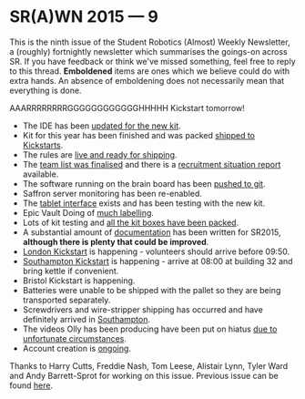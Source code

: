 # SR(A)WN 2015 — 9

This is the ninth issue of the Student Robotics (Almost) Weekly Newsletter, a (roughly) fortnightly newsletter which summarises the goings-on across SR. If you have feedback or think we've missed something, feel free to reply to this thread. **Emboldened** items are ones which we believe could do with extra hands. An absence of emboldening does not necessarily mean that everything is done.

AAARRRRRRRRGGGGGGGGGGGGHHHHH Kickstart tomorrow!

* The IDE has been [updated for the new kit][ticket-2626].
* Kit for this year has been finished and was packed [shipped to Kickstarts][ticket-2616].
* The rules are [live and ready for shipping][ticket-2623].
* The [team list was finalised][trac-teams] and there is a [recruitment situation report][mailinglist-recruitment] available.
* The software running on the brain board has been [pushed to git][git-brain].
* Saffron server monitoring has been re-enabled.
* The [tablet interface][mailinglist-tablet] exists and has been testing with the new kit.
* Epic Vault Doing of [much labelling][mailinglist-vaultdoing].
* Lots of kit testing and [all the kit boxes have been packed][mailinglist-kit].
* A substantial amount of [documentation][mailinglist-documentation] has been written for SR2015, **although there is plenty that could be improved**.
* [London Kickstart][mailinglist-londonkickstart] is happening - volunteers should arrive before 09:50.
* [Southampton Kickstart][mailinglist-sotonkickstart] is happening - arrive at 08:00 at building 32 and bring kettle if convenient.
* Bristol Kickstart is happening.
* Batteries were unable to be shipped with the pallet so they are being transported separately.
* Screwdrivers and wire-stripper shipping has occurred and have definitely arrived in [Southampton][mailinglist-sotonscrewdrivers].
* The videos Olly has been producing have been put on hiatus [due to unfortunate circumstances][olly-leaving].
* Account creation is [ongoing][mailinglist-accounts].

Thanks to Harry Cutts, Freddie Nash, Tom Leese, Alistair Lynn, Tyler Ward and Andy Barrett-Sprot for working on this issue. Previous issue can be found [here][previous-issue].

[ticket-2616]: https://www.studentrobotics.org/trac/ticket/2616
[ticket-2626]: https://www.studentrobotics.org/trac/ticket/2626
[ticket-2623]: https://www.studentrobotics.org/trac/ticket/2623
[mailinglist-tablet]: https://groups.google.com/d/topic/srobo-devel/q5ICs8f53hk/discussion
[mailinglist-vaultdoing]: https://groups.google.com/d/topic/srobo/IWSxXeRkuCA/discussion
[mailinglist-recruitment]: https://groups.google.com/d/topic/srobo/vHJ5PZeWEmE/discussion
[mailinglist-kit]: https://groups.google.com/forum/d/topic/srobo/e0XiR6YdbVs/discussion
[mailinglist-documentation]: https://groups.google.com/d/topic/srobo/K1i147mL84k/discussion
[mailinglist-londonkickstart]: https://groups.google.com/d/topic/srobo/4lpZD-tLafw/discussion
[mailinglist-sotonkickstart]: https://groups.google.com/d/topic/srobo/ggnE-Jrey-Y/discussion
[mailinglist-crazylogistics]: https://groups.google.com/d/topic/srobo-devel/GmrgXlWnRus/discussion
[mailinglist-sotonscrewdrivers]: https://groups.google.com/d/topic/srobo/MTpP6wLcHJE/discussion
[git-brain]: https://www.studentrobotics.org/cgit/brain/sr-robot.git/
[mailinglist-accounts]: https://groups.google.com/d/topic/srobo-devel/NIqflkL6JhQ/discussion
[mailinglist-saffronbuff]: https://groups.google.com/d/topic/srobo-devel/rCANuGpryt8/discussion
[trac-teams]: https://www.studentrobotics.org/trac/wiki/2015/Teams
[olly-leaving]: https://groups.google.com/d/topic/srobo/V4siqbGbc7A/discussion
[previous-issue]: https://groups.google.com/d/topic/srobo/lINzZhChXck/discussion
